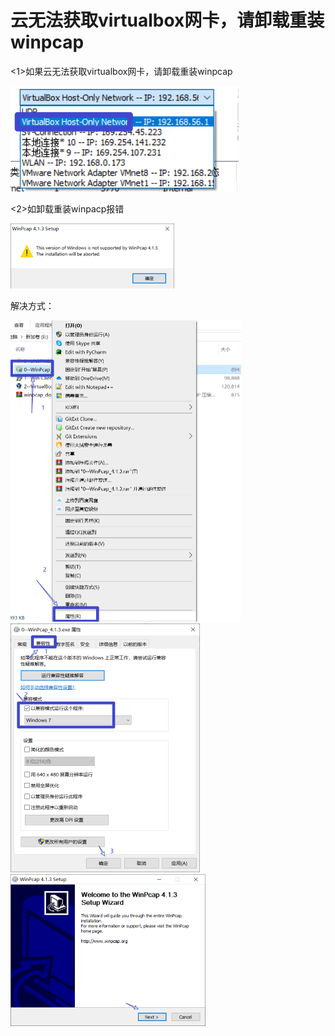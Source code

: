 # 云无法获取virtualbox网卡，请卸载重装winpcap



<1>如果云无法获取virtualbox网卡，请卸载重装winpcap

![image-20240424140357545](https://raw.githubusercontent.com/joshzhong66/Pibced/main/blog-images/2024/04/24/1af6fe9269c443182c814a0c2df569ed-1af6fe9269c443182c814a0c2df569ed-image-20240424140357545-6defde-c3c75e.png)

<2>如卸载重装winpacp报错

<img src="https://raw.githubusercontent.com/joshzhong66/Pibced/main/blog-images/2024/04/24/3f423c18f35b6494a7ddae3cdee68e2e-3f423c18f35b6494a7ddae3cdee68e2e-image-20240424140404097-3a1536-ef5f0f.png" alt="image-20240424140404097" style="zoom:50%;" />

解决方式：

<img src="https://raw.githubusercontent.com/joshzhong66/Pibced/main/blog-images/2024/04/24/fbfb91de5440c6bafed8fe3f3de94c09-fbfb91de5440c6bafed8fe3f3de94c09-image-20240424140412284-18264a-98a244.png" alt="image-20240424140412284" style="zoom:50%;" />

<img src="https://raw.githubusercontent.com/joshzhong66/Pibced/main/blog-images/2024/04/24/9ed889691d697e9771beb21f5c22089f-9ed889691d697e9771beb21f5c22089f-image-20240424140415173-5504be-1e1a71.png" alt="image-20240424140415173" style="zoom:50%;" />

<img src="https://raw.githubusercontent.com/joshzhong66/Pibced/main/blog-images/2024/04/24/7ff233a6a35cc54d8378c2bd3968b830-image-20240424140419261-49c46f.png" alt="image-20240424140419261" style="zoom:50%;" />